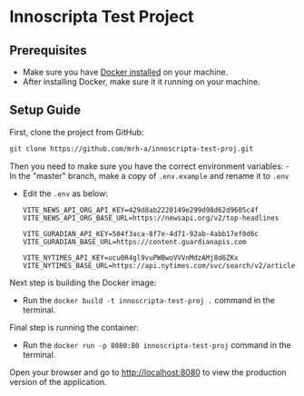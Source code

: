 
# Innoscripta Test Project

## Prerequisites
- Make sure you have [Docker installed](https://docs.docker.com/get-docker/) on your machine.
- After installing Docker, make sure it it running on your machine.

## Setup Guide

First, clone the project from GitHub:

```bash
git clone https://github.com/mrh-a/innoscripta-test-proj.git
```

Then you need to make sure you have the correct environment variables:
-In the "master" branch, make a copy of `.env.example` and rename it to `.env`
- Edit the `.env` as below:
  ```dotenv
  VITE_NEWS_API_ORG_API_KEY=429d8ab2220149e299d98d62d9605c4f
  VITE_NEWS_API_ORG_BASE_URL=https://newsapi.org/v2/top-headlines

  VITE_GURADIAN_API_KEY=504f3aca-8f7e-4d71-92ab-4abb17ef0d6c
  VITE_GURADIAN_BASE_URL=https://content.guardianapis.com

  VITE_NYTIMES_API_KEY=ucu0R4gl9vuPWBwoVVVnMdzAMj8d6ZKx
  VITE_NYTIMES_BASE_URL=https://api.nytimes.com/svc/search/v2/articlesearch.json
  ```

Next step is building the Docker image:
- Run the `docker build -t innoscripta-test-proj .` command in the terminal.

Final step is running the container:
- Run the `docker run -p 8080:80 innoscripta-test-proj` command in the terminal.

Open your browser and go to [http://localhost:8080](http://localhost:8080) to view the production version of the application.
